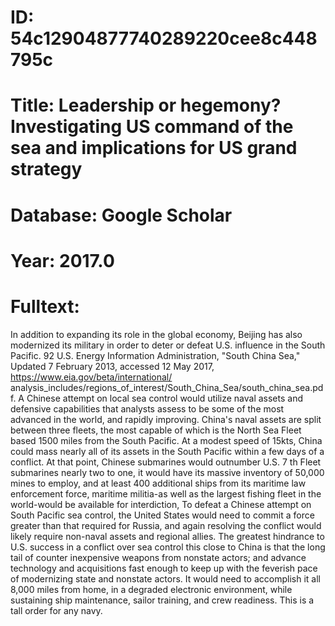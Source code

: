 # ID: 54c12904877740289220cee8c448795c
# Title: Leadership or hegemony? Investigating US command of the sea and implications for US grand strategy
# Database: Google Scholar
# Year: 2017.0
# Fulltext:
In addition to expanding its role in the global economy, Beijing has also modernized its military in order to deter or defeat U.S. influence in the South Pacific.
92 U.S. Energy Information Administration, "South China Sea," Updated 7 February 2013, accessed 12 May 2017, https://www.eia.gov/beta/international/ analysis_includes/regions_of_interest/South_China_Sea/south_china_sea.pdf.
A Chinese attempt on local sea control would utilize naval assets and defensive capabilities that analysts assess to be some of the most advanced in the world, and rapidly improving.
China's naval assets are split between three fleets, the most capable of which is the North Sea Fleet based 1500 miles from the South Pacific.
At a modest speed of 15kts, China could mass nearly all of its assets in the South Pacific within a few days of a conflict.
At that point, Chinese submarines would outnumber U.S. 7 th Fleet submarines nearly two to one, it would have its massive inventory of 50,000 mines to employ, and at least 400 additional ships from its maritime law enforcement force, maritime militia-as well as the largest fishing fleet in the world-would be available for interdiction, To defeat a Chinese attempt on South Pacific sea control, the United States would need to commit a force greater than that required for Russia, and again resolving the conflict would likely require non-naval assets and regional allies.
The greatest hindrance to U.S. success in a conflict over sea control this close to China is that the long tail of  counter inexpensive weapons from nonstate actors; and advance technology and acquisitions fast enough to keep up with the feverish pace of modernizing state and nonstate actors.
It would need to accomplish it all 8,000 miles from home, in a degraded electronic environment, while sustaining ship maintenance, sailor training, and crew readiness.
This is a tall order for any navy.